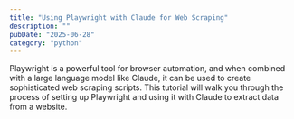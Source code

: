 ```yaml
---
title: "Using Playwright with Claude for Web Scraping"
description: ""
pubDate: "2025-06-28"
category: "python"
---
```


Playwright is a powerful tool for browser automation, and when combined with a large language model like Claude, it can be used to create sophisticated web scraping scripts. This tutorial will walk you through the process of setting up Playwright and using it with Claude to extract data from a website.
